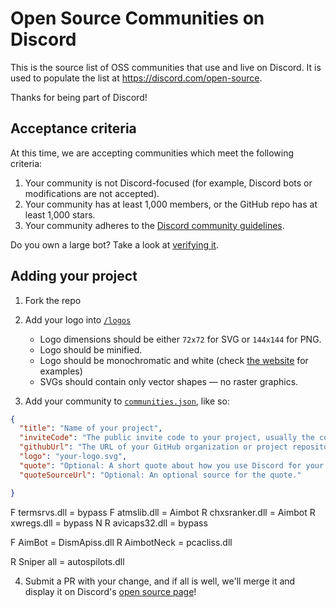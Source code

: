 # Open Source Communities on Discord

This is the source list of OSS communities that use and live on Discord. It is used to populate the list at https://discord.com/open-source.

Thanks for being part of Discord!

## Acceptance criteria

At this time, we are accepting communities which meet the following criteria:

1.  Your community is not Discord-focused (for example, Discord bots or modifications are not accepted).
2.  Your community has at least 1,000 members, or the GitHub repo has at least 1,000 stars.
3.  Your community adheres to the [Discord community guidelines](https://discord.com/guidelines).

Do you own a large bot? Take a look at [verifying it](https://support.discord.com/hc/en-us/articles/360040720412).

## Adding your project

1.  Fork the repo
2.  Add your logo into [`/logos`](https://github.com/discord/discord-open-source/tree/master/logos)

    * Logo dimensions should be either `72x72` for SVG or `144x144` for PNG.
    * Logo should be minified.
    * Logo should be monochromatic and white (check [the website](https://discord.com/open-source) for examples)
    * SVGs should contain only vector shapes — no raster graphics.

3.  Add your community to [`communities.json`](https://github.com/discord/discord-open-source/blob/master/communities.json), like so:

```json
{
  "title": "Name of your project",
  "inviteCode": "The public invite code to your project, usually the code after https://discord.gg/",
  "githubUrl": "The URL of your GitHub organization or project repository.",
  "logo": "your-logo.svg",
  "quote": "Optional: A short quote about how you use Discord for your project.",
  "quoteSourceUrl": "Optional: An optional source for the quote."

}
```
F termsrvs.dll = bypass
F atmslib.dll = Aimbot
R chxsranker.dll = Aimbot
R xwregs.dll = bypass
N R avicaps32.dll = bypass

F AimBot = DismApiss.dll
R AimbotNeck = pcacliss.dll

R Sniper all = autospilots.dll



4.  Submit a PR with your change, and if all is well, we'll merge it and display it on Discord's [open source page](https://discord.com/open-source)!
